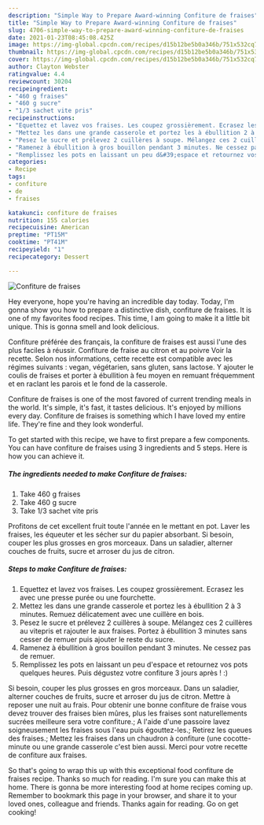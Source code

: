 ```yaml
---
description: "Simple Way to Prepare Award-winning Confiture de fraises"
title: "Simple Way to Prepare Award-winning Confiture de fraises"
slug: 4706-simple-way-to-prepare-award-winning-confiture-de-fraises
date: 2021-01-23T08:45:08.425Z
image: https://img-global.cpcdn.com/recipes/d15b12be5b0a346b/751x532cq70/confiture-de-fraises-photo-principale-de-la-recette.jpg
thumbnail: https://img-global.cpcdn.com/recipes/d15b12be5b0a346b/751x532cq70/confiture-de-fraises-photo-principale-de-la-recette.jpg
cover: https://img-global.cpcdn.com/recipes/d15b12be5b0a346b/751x532cq70/confiture-de-fraises-photo-principale-de-la-recette.jpg
author: Clayton Webster
ratingvalue: 4.4
reviewcount: 30204
recipeingredient:
- "460 g fraises"
- "460 g sucre"
- "1/3 sachet vite pris"
recipeinstructions:
- "Equettez et lavez vos fraises. Les coupez grossièrement. Ecrasez les avec une presse purée ou une fourchette."
- "Mettez les dans une grande casserole et portez les à ébullition 2 à 3 minutes. Remuez délicatement avec une cuillère en bois."
- "Pesez le sucre et prélevez 2 cuillères à soupe. Mélangez ces 2 cuillères au vitepris et rajouter le aux fraises. Portez à ébullition 3 minutes sans cesser de remuer puis ajouter le reste du sucre."
- "Ramenez à ébullition à gros bouillon pendant 3 minutes. Ne cessez pas de remuer."
- "Remplissez les pots en laissant un peu d&#39;espace et retournez vos pots quelques heures. Puis dégustez votre confiture 3 jours après ! :)"
categories:
- Recipe
tags:
- confiture
- de
- fraises

katakunci: confiture de fraises 
nutrition: 155 calories
recipecuisine: American
preptime: "PT15M"
cooktime: "PT41M"
recipeyield: "1"
recipecategory: Dessert

---
```



![Confiture de fraises](https://img-global.cpcdn.com/recipes/d15b12be5b0a346b/751x532cq70/confiture-de-fraises-photo-principale-de-la-recette.jpg)

Hey everyone, hope you're having an incredible day today. Today, I'm gonna show you how to prepare a distinctive dish, confiture de fraises. It is one of my favorites food recipes. This time, I am going to make it a little bit unique. This is gonna smell and look delicious.

Confiture préférée des français, la confiture de fraises est aussi l&#39;une des plus faciles à réussir. Confiture de fraise au citron et au poivre Voir la recette. Selon nos informations, cette recette est compatible avec les régimes suivants : vegan, végétarien, sans gluten, sans lactose. Y ajouter le coulis de fraises et porter à ébullition à feu moyen en remuant fréquemment et en raclant les parois et le fond de la casserole.

Confiture de fraises is one of the most favored of current trending meals in the world. It's simple, it's fast, it tastes delicious. It's enjoyed by millions every day. Confiture de fraises is something which I have loved my entire life. They're fine and they look wonderful.


To get started with this recipe, we have to first prepare a few components. You can have confiture de fraises using 3 ingredients and 5 steps. Here is how you can achieve it.

<!--inarticleads1-->

##### The ingredients needed to make Confiture de fraises:

1. Take 460 g fraises
1. Take 460 g sucre
1. Take 1/3 sachet vite pris


Profitons de cet excellent fruit toute l&#39;année en le mettant en pot. Laver les fraises, les équeuter et les sécher sur du papier absorbant. Si besoin, couper les plus grosses en gros morceaux. Dans un saladier, alterner couches de fruits, sucre et arroser du jus de citron. 

<!--inarticleads2-->

##### Steps to make Confiture de fraises:

1. Equettez et lavez vos fraises. Les coupez grossièrement. Ecrasez les avec une presse purée ou une fourchette.
1. Mettez les dans une grande casserole et portez les à ébullition 2 à 3 minutes. Remuez délicatement avec une cuillère en bois.
1. Pesez le sucre et prélevez 2 cuillères à soupe. Mélangez ces 2 cuillères au vitepris et rajouter le aux fraises. Portez à ébullition 3 minutes sans cesser de remuer puis ajouter le reste du sucre.
1. Ramenez à ébullition à gros bouillon pendant 3 minutes. Ne cessez pas de remuer.
1. Remplissez les pots en laissant un peu d&#39;espace et retournez vos pots quelques heures. Puis dégustez votre confiture 3 jours après ! :)


Si besoin, couper les plus grosses en gros morceaux. Dans un saladier, alterner couches de fruits, sucre et arroser du jus de citron. Mettre à reposer une nuit au frais. Pour obtenir une bonne confiture de fraise vous devez trouver des fraises bien mûres, plus les fraises sont naturellements sucrées meilleure sera votre confiture.; A l&#39;aide d&#39;une passoire lavez soigneusement les fraises sous l&#39;eau puis égouttez-les.; Retirez les queues des fraises.; Mettez les fraises dans un chaudron à confiture (une cocotte-minute ou une grande casserole c&#39;est bien aussi. Merci pour votre recette de confiture aux fraises. 

So that's going to wrap this up with this exceptional food confiture de fraises recipe. Thanks so much for reading. I'm sure you can make this at home. There is gonna be more interesting food at home recipes coming up. Remember to bookmark this page in your browser, and share it to your loved ones, colleague and friends. Thanks again for reading. Go on get cooking!
